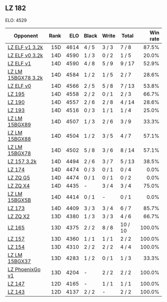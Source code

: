## LZ 182 ##

ELO: 4529

Opponent | Rank | ELO | Black | Write | Total | Win rate
---------|-----:|----:|-------|-------|-------|-------:
[LZ ELF v1 3.2k](LZ%20ELF%20v1%203.2k.md) | 15D | 4614 | 4 / 5 | 3 / 3 | 7 / 8 | 87.5%
[LZ ELF v0 3.2k](LZ%20ELF%20v0%203.2k.md) | 14D | 4590 | 1 / 3 | 0 / 2 | 1 / 5 | 20.0%
[LZ ELF v1](LZ%20ELF%20v1.md) | 14D | 4590 | 4 / 8 | 5 / 9 | 9 / 17 | 52.9%
[LZ LM 15BGX78 3.2k](LZ%20LM%2015BGX78%203.2k.md) | 14D | 4584 | 1 / 2 | 1 / 5 | 2 / 7 | 28.6%
[LZ ELF v0](LZ%20ELF%20v0.md) | 14D | 4566 | 2 / 5 | 5 / 8 | 7 / 13 | 53.8%
[LZ 195](LZ%20195.md) | 14D | 4558 | 2 / 2 | 0 / 1 | 2 / 3 | 66.7%
[LZ 190](LZ%20190.md) | 14D | 4557 | 2 / 6 | 2 / 8 | 4 / 14 | 28.6%
[LZ 193](LZ%20193.md) | 14D | 4516 | 0 / 3 | 1 / 1 | 1 / 4 | 25.0%
[LZ LM 15BGX89](LZ%20LM%2015BGX89.md) | 14D | 4507 | 1 / 3 | 2 / 6 | 3 / 9 | 33.3%
[LZ LM 15BGX88](LZ%20LM%2015BGX88.md) | 14D | 4504 | 1 / 2 | 3 / 5 | 4 / 7 | 57.1%
[LZ LM 15BGX78](LZ%20LM%2015BGX78.md) | 14D | 4502 | 5 / 8 | 3 / 6 | 8 / 14 | 57.1%
[LZ 157 3.2k](LZ%20157%203.2k.md) | 14D | 4494 | 2 / 6 | 3 / 7 | 5 / 13 | 38.5%
[LZ 174](LZ%20174.md) | 14D | 4474 | 0 / 3 | 0 / 1 | 0 / 4 | 0.0%
[LZ ZQ G5](LZ%20ZQ%20G5.md) | 14D | 4474 | 0 / 1 | 0 / 1 | 0 / 2 | 0.0%
[LZ ZQ X4](LZ%20ZQ%20X4.md) | 14D | 4435 | - | 3 / 4 | 3 / 4 | 75.0%
[LZ LM 15BGX5B](LZ%20LM%2015BGX5B.md) | 14D | 4414 | 0 / 1 | - | 0 / 1 | 0.0%
[LZ 173](LZ%20173.md) | 14D | 4409 | 3 / 3 | 3 / 4 | 6 / 7 | 85.7%
[LZ ZQ X2](LZ%20ZQ%20X2.md) | 13D | 4380 | 1 / 3 | 3 / 3 | 4 / 6 | 66.7%
[LZ 165](LZ%20165.md) | 13D | 4375 | 2 / 2 | 8 / 8 | 10 / 10 | 100.0%
[LZ 157](LZ%20157.md) | 13D | 4360 | 1 / 1 | 1 / 1 | 2 / 2 | 100.0%
[LZ 154](LZ%20154.md) | 13D | 4310 | 2 / 2 | 2 / 2 | 4 / 4 | 100.0%
[LZ LM 15BGX37](LZ%20LM%2015BGX37.md) | 13D | 4283 | 1 / 2 | 0 / 1 | 1 / 3 | 33.3%
[LZ PhoenixGo v1](LZ%20PhoenixGo%20v1.md) | 13D | 4204 | - | 2 / 2 | 2 / 2 | 100.0%
[LZ 147](LZ%20147.md) | 12D | 4165 | - | 1 / 1 | 1 / 1 | 100.0%
[LZ 143](LZ%20143.md) | 12D | 4137 | 2 / 2 | - | 2 / 2 | 100.0%
